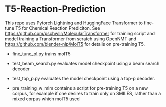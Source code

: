 # T5-Reaction-Prediction
This repo uses Pytorch Lightning and HuggingFace Transformer to fine-tune T5 for Chemical Reaction Prediciton.
See https://github.com/pschwllr/MolecularTransformer for training script and model training a Transformer from scratch using OpenNMT
and https://github.com/blender-nlp/MolT5 for details on pre-training T5. 

- fine_tune_pl.py trains molT5
- test_beam_search.py evaluates model checkpoint using a beam search decoder
- test_top_p.py evaluates the model checkpoint using a top-p decoder. 

- pre_training_w_mlm contains a script for pre-training T5 on a new corpus, for example if one desires to train only on SMILES, rather than a mixed corpus which molT5 used
